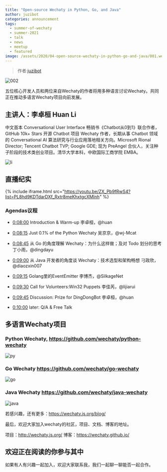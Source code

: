 ```yaml
---
title: "Open-source Wechaty in Python, Go, and Java"
author: juzibot
categories: announcement
tags:
  - summer-of-wechaty
  - summer-2021
  - talk
  - news
  - meetup
  - featured
image: /assets/2020/04-open-source-wechaty-in-python-go-and-java/001.webp
---
```


> 作者:[juzibot](https://github.com/juzibot)

<!-- more -->
![002](/assets/2020/04-open-source-wechaty-in-python-go-and-java/002.webp)

五位核心开发人员和两位来自Wechaty的作者将用多种语言讨论Wechaty。共同正在推动多语言Wechaty项目向前发展。

## 主讲人：李卓桓 Huan Li

中文首本 Conversational User Interface 畅销书《Chatbot从0到1》联合作者，GitHub 10k+ Stars 开源 Chatbot 项目 Wechaty 作者，长期从事 Chatbot 领域的 Conversational AI 算法研究与行业应用落地相关方向。Microsoft Rional Director; Tencent Chatbot TVP; Google GDE; 现为 PreAngel 合伙人，关注种子阶段的技术类创业项目。清华大学本科，中欧国际工商学院 EMBA。

![li](/assets/2020/04-open-source-wechaty-in-python-go-and-java/li.webp)

## 直播纪实

{% include iframe.html src="https://youtu.be/ZX_Pb9fRwS4?list=PL8hd9KDTdarDXf_Rxtr8meKhxtgcXMInh" %}

### Agendas议程

- [0:08:00](https://www.youtube.com/watch?v=ZX_Pb9fRwS4&list=PL8hd9KDTdarDXf_Rxtr8meKhxtgcXMInh&index=8&t=480s)  Introduction & Warm-up 李卓桓，@huan

- [0:08:15](https://www.youtube.com/watch?v=ZX_Pb9fRwS4&list=PL8hd9KDTdarDXf_Rxtr8meKhxtgcXMInh&index=8&t=495s) Just 0.1% of the Python Wechaty 吴京京，@wj-Mcat

- [0:08:45](https://www.youtube.com/watch?v=ZX_Pb9fRwS4&list=PL8hd9KDTdarDXf_Rxtr8meKhxtgcXMInh&index=8&t=525s) 从 Go 的角度理解 Wechaty：为什么这样做；及对 Todo 划分的思考 丁小雨，@dingdayu

- [0:09:00](https://www.youtube.com/watch?v=ZX_Pb9fRwS4&list=PL8hd9KDTdarDXf_Rxtr8meKhxtgcXMInh&index=8&t=540s) 从 Java 开发者的角度谈 Wechaty：技术选型和架构畅想 刁政欣，@diaozxin007

- [0:09:15](https://www.youtube.com/watch?v=ZX_Pb9fRwS4&list=PL8hd9KDTdarDXf_Rxtr8meKhxtgcXMInh&index=8&t=555s) Golang里的EventEmitter 李博杰，@SilkageNet

- [0:09:30](https://www.youtube.com/watch?v=ZX_Pb9fRwS4&list=PL8hd9KDTdarDXf_Rxtr8meKhxtgcXMInh&index=8&t=570s) Call for Volunteers:Win32 Puppets 李佳芮，@lijiarui

- [0:09:45](https://www.youtube.com/watch?v=ZX_Pb9fRwS4&list=PL8hd9KDTdarDXf_Rxtr8meKhxtgcXMInh&index=8&t=585s) Discussion: Prize for DingDongBot 李卓桓，@huan

- [0:10:00](https://www.youtube.com/watch?v=ZX_Pb9fRwS4&list=PL8hd9KDTdarDXf_Rxtr8meKhxtgcXMInh&index=8&t=600s) later: Q/A & Free Talk

## 多语言Wechaty项目

### Python Wechaty, <https://github.com/wechaty/python-wechaty>

![py](/assets/2020/04-open-source-wechaty-in-python-go-and-java/py.webp)

### Go Wechaty <https://github.com/wechaty/go-wechaty>

![go](/assets/2020/04-open-source-wechaty-in-python-go-and-java/go.webp)

### Java Wechaty <https://github.com/wechaty/java-wechaty>

![java](/assets/2020/04-open-source-wechaty-in-python-go-and-java/java.webp)

若感兴趣，还有更多：<https://wechaty.js.org/blog/>

最后，欢迎大家加入wechaty的社区，项目、文档、博客的地址。

项目：<http://wechaty.js.org/>
博客：<https://wechaty.github.io/>

## 欢迎正在阅读的你参与其中

如果有人有兴趣一起加入，欢迎大家联系我，我们一起聊一聊能否一起合作。
